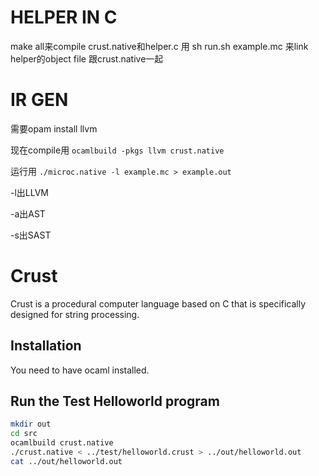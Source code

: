 # HELPER IN C 
make all来compile crust.native和helper.c 
用 sh run.sh example.mc 来link helper的object file 跟crust.native一起

# IR GEN

需要opam install llvm 

现在compile用 `ocamlbuild -pkgs llvm crust.native`

运行用 `./microc.native -l example.mc > example.out`

-l出LLVM 

-a出AST

-s出SAST


# Crust

Crust is a procedural computer language based on C that is specifically designed for string processing.

## Installation 

You need to have ocaml installed.

## Run the Test Helloworld program

```bash
mkdir out
cd src
ocamlbuild crust.native
./crust.native < ../test/helloworld.crust > ../out/helloworld.out
cat ../out/helloworld.out
```

